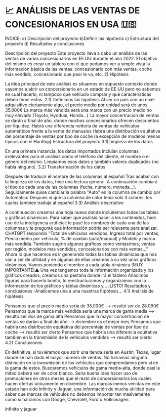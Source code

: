 # 📈 ANÁLISIS DE LAS VENTAS DE CONCESIONARIOS EN USA 🇺🇸

ÍNDICE: a) Descripción del proyecto b)Definir las hipótesis c) Estructura del proyecto d) Resultados y conclusiones

Descripción del proyecto
Este proyecto lleva a cabo un análisis de las ventas de varios concesionarios en EE.UU durante el año 2022. El objetivo del mismo es crear un tablero con el que podamos ver a simple vista la información básica de las ventas: concesionario con más ventas, coche más vendido, concesionario que peor le va, etc.
2) Hipótesis

La idea principal de este análisis es situarnos en supuesto contexto donde vayamos a abrir un concersionario en un estado de EE.UU pero no sabemos en cual hacerlo, ni tampoco qué vehíuclo comprar y qué características deben tener estos. 2.1) Definimos las hipótesis
Al ser un país con un nivel adquisitivo ciertamente algo, el precio medio por unidad será de unos 35.000€
La marca más vendida será una marca con un precio medio no muy elevado (Toyota, Hynduai, Honda...)
La mayor concertración de ventas se darán a final de año, donde muchos concesionarios ofrecen descuentos por liquidez.
Habrá una diferencia nottoria de ventas de vehículos automáticos frente a la venta de manuales
Habrá una distribución equitativa del porcentaje de ventas por tipo de coche (a excepción de modelos menos típicos con el Hardtop)
Estructura del proyecto 3.1)Limpieza de los datos

En una primera instancia, los datos importados incluían columnas irrelevantes para el análisis como el teléfono del cliente, el nombre o el género del mismo. Limpiamos esos datos y también valores duplicados (no había ninguno).
3.2) Transformación de los datos

Después de traducir el nombre de las columnas al español
Tras acabar con la limpieza de los datos, hice una lectura general. A continuación cambiará el tipo de cada una de las columnas (fecha, número, moneda...).
Seguidamente quise cambiar la palabra "Auto" en la columna de cambio por Automático
Despues vi que la columna de color tenia solo 3 colores, los cuales tambien traduje al español
3.3) Análisis descriptivo

A continuación creamos una hoja nueva donde incluiremos todas las tablas y gráficos dinámicos.
Para saber que análisis hacer a los contenidos, hice uso de la inteligencia artificial: le pasé los nombres de cada una de las columnas y le pregunté qué información podría ser relevante para analizar. CHATGPT respondió "Total de vehículos vendidos, Ingreso total por ventas, Precio medio por vehículo, % de cambio (auto/manual) y Modelo y marca más vendida. También sugirió algunos gráficos como ventas/mes, ventas por región, modelos mas vendidos, concesionarios con más ventas..."
Ahora lo que hacemos es ir generando todas las tablas dinámicas que nos van a ser de utilidad y en algunas de ellas creamos a su vez unos gráficos dinámicos.
Vamos poniendo el nombre a cada tabla dinámica (MUY IMPORTANTE)⚠️
Una vez tengamos toda la información organizada y los gráficos creados, creamos una pestaña donde irá el tablero
Añadimos figuras para hacerlo bonito, lo reestructuramos y organizamos con la información de los gráficos y tablas dinámicas y... ¡LISTO!
Resultados y conclusiones -Analicemos una a una nuestras hipótesis... 4.1) Análisis de hipótesis

Pensamos que el precio medio seria de 35.000€ --> resultó ser de 28.090€
Pensamos que la marca más vendida seria una marca de gama media --> resultó ser dos de gama alta
Pensamos que la mayor concertración de ventas se darían a final de año --> diciembre es el mejor mes
Pensamos que habría una distribución equitativa del porcentaje de ventas por tipo de coche --> resultó ser cierto
Pensamos que habría una diferencia equitativa también en la transmisión de ls vehículos vendidos --> resultó ser cierto
4.2) Conclusiones

En definitiva, si tuviéramos que abrir una tienda sería en Austin, Texas, lugar donde se han dado el mayor número de ventas. No haríamos ninguna distinción en la transmisión de los vehículos que comprendamos pero sí en la gama de estos. Buscaremos vehículos de gama media-alta, donde casi la mitad deberá ser de color blanco. Sería buena idea hacer uso de promociones en otros meses que el resto de concersionarios los cuales hacen ofertas únicamente en diciembre. Las marcas menos venidas en este estado han sido Infinity y Jaguar, una información de mucha utilidad para saber que marcas de vehículos no debemos importar tan masivamente como sí haríamos con Dodge, Chevrolet, Ford o Volkswagen.

infinito y jaguar
